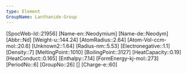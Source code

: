 ```yaml
---
type: Element
GroupName: Lanthanide-Group
---
```

[SpocWeb-Id::21956]
[Name-en::Neodymium]
[Name-de::Neodym]
[Abbr::Nd]
[Weight-u::144.24]
[AtomRadius::2.64]
[Atom-Vol-ccm-mol::20.6]
[Unknown2::1.64]
[Radius-nm::5.53]
[Electronegative::1.1]
[Density::7]
[MeltingPoint::1010]
[BoilingPoint::3127]
[HeatCapacity::0.19]
[HeatConduct::0.165]
[Enthalpy::7.14]
[FormEnergy-kj-mol::273]
[PeriodNo::6]
[GroupNo::26]
[]
[Charge-e::60]

